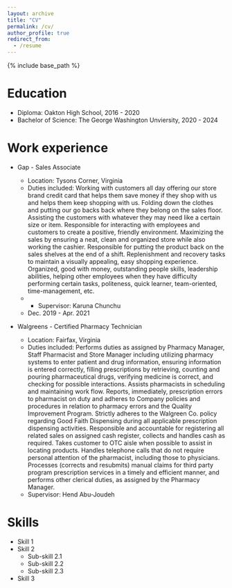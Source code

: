 ```yaml
---
layout: archive
title: "CV"
permalink: /cv/
author_profile: true
redirect_from:
  - /resume
---
```


{% include base_path %}

Education
======
* Diploma: Oakton High School, 2016 - 2020
* Bachelor of Science: The George Washington Unviersity, 2020 - 2024

Work experience
======
* Gap - Sales Associate 
  * Location: Tysons Corner, Virginia 
  * Duties included: Working with customers all day offering our store brand credit card that helps them save money if they shop with us and helps them keep shopping with us. Folding down the clothes and putting our go backs back where they belong on the sales floor. Assisting the customers with whatever they may need like a certain size or item. Responsible for interacting with employees and customers to create a positive, friendly environment. Maximizing the sales by ensuring a neat, clean and organized store while also working the cashier. Responsible for putting the product back on the sales shelves at the end of a shift. Replenishment and recovery tasks to maintain a visually appealing, easy shopping experience. Organized, good with money, outstanding people skills, leadership abilities, helping other employees when they have difficulty performing certain tasks, politeness, quick learner, team-oriented, time-management, etc. 
  *  * Supervisor: Karuna Chunchu
  *  Dec. 2019 - Apr. 2021

* Walgreens - Certified Pharmacy Technician 
  * Location: Fairfax, Virginia 
  * Duties included: Performs duties as assigned by Pharmacy Manager, Staff Pharmacist and Store Manager including utilizing pharmacy systems to enter patient and drug information, ensuring information is entered correctly, filling prescriptions by retrieving, counting and pouring pharmaceutical drugs, verifying medicine is correct, and checking for possible interactions. Assists pharmacists in scheduling and maintaining work flow. Reports, immediately, prescription errors to pharmacist on duty and adheres to Company policies and procedures in relation to pharmacy errors and the Quality Improvement Program. Strictly adheres to the Walgreen Co. policy regarding Good Faith Dispensing during all applicable prescription dispensing activities. Responsible and accountable for registering all related sales on assigned cash register, collects and handles cash as required. Takes customer to OTC aisle when possible to assist in locating products. Handles telephone calls that do not require personal attention of the pharmacist, including those to physicians. Processes (corrects and resubmits) manual claims for third party program prescription services in a timely and efficient manner, and performs other clerical duties, as assigned by the Pharmacy Manager. 
  * Supervisor: Hend Abu-Joudeh
  
Skills
======
* Skill 1
* Skill 2
  * Sub-skill 2.1
  * Sub-skill 2.2
  * Sub-skill 2.3
* Skill 3

